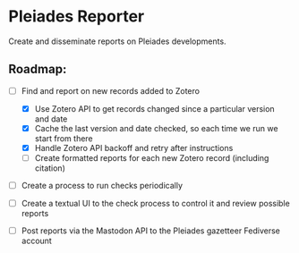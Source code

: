 # Pleiades Reporter

Create and disseminate reports on Pleiades developments.

## Roadmap:

- [ ] Find and report on new records added to Zotero
    - [x] Use Zotero API to get records changed since a particular version and date
    - [x] Cache the last version and date checked, so each time we run we start from there
    - [x] Handle Zotero API backoff and retry after instructions
    - [ ] Create formatted reports for each new Zotero record (including citation)

- [ ] Create a process to run checks periodically

- [ ] Create a textual UI to the check process to control it and review possible reports

- [ ] Post reports via the Mastodon API to the Pleiades gazetteer Fediverse account